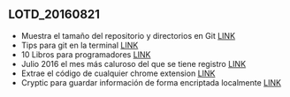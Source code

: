 ## LOTD_20160821
- Muestra el tamaño del repositorio y directorios en Git [LINK](https://github.com/harshjv/github-repo-size)
- Tips para git en la terminal [LINK](https://github.com/nirajpandkar/git-tip)
- 10 Libros para programadores [LINK](http://blog.drinkbird.com/books/)
- Julio 2016 el mes más caluroso del que se tiene registro [LINK](http://eoimages.gsfc.nasa.gov/images/imagerecords/88000/88607/monthlyanoms_gis_201607.gif)
- Extrae el código de cualquier chrome extension [LINK](http://crxextractor.com/)
- Cryptic para guardar información de forma encriptada localmente [LINK](https://github.com/domodwyer/cryptic)
